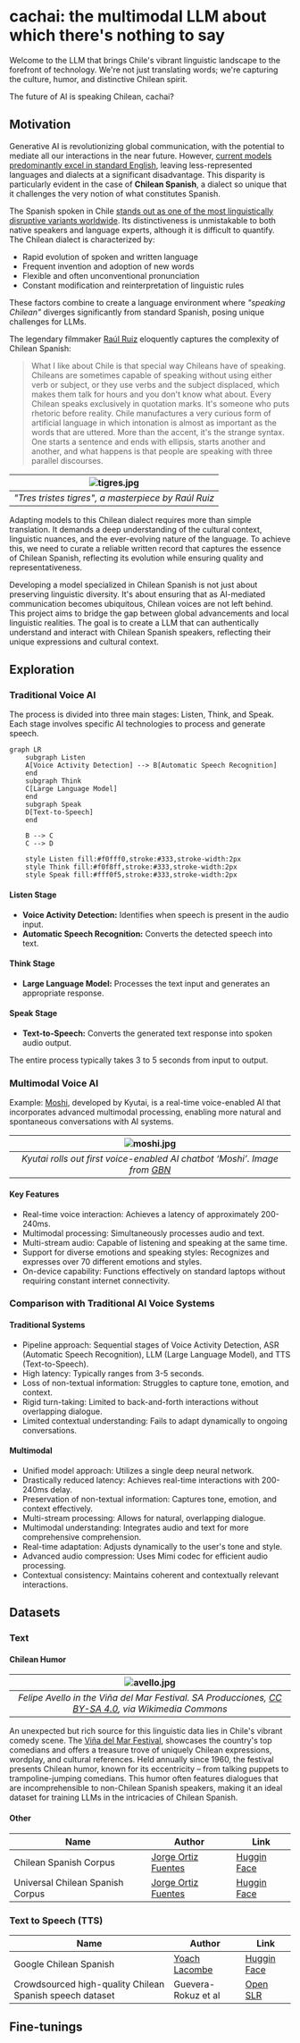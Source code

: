 # cachai: the multimodal LLM about which there's nothing to say

Welcome to the LLM that brings Chile's vibrant linguistic landscape to the forefront of technology. We're not just translating words; we're capturing the culture, humor, and distinctive Chilean spirit.

The future of AI is speaking Chilean, cachai?

## Motivation

Generative AI is revolutionizing global communication, with the potential to mediate all our interactions in the near future. However, [current models predominantly excel in standard English](https://blog.modernmt.com/making-generative-ai-multilingual-at-scale/), leaving less-represented languages and dialects at a significant disadvantage. This disparity is particularly evident in the case of **Chilean Spanish**, a dialect so unique that it challenges the very notion of what constitutes Spanish.

The Spanish spoken in Chile [stands out as one of the most linguistically disruptive variants worldwide](https://www.elmundo.es/cultura/2021/11/30/61a4a36321efa013518b4571.html). Its distinctiveness is unmistakable to both native speakers and language experts, although it is difficult to quantify. The Chilean dialect is characterized by:

- Rapid evolution of spoken and written language
- Frequent invention and adoption of new words
- Flexible and often unconventional pronunciation
- Constant modification and reinterpretation of linguistic rules

These factors combine to create a language environment where *"speaking Chilean"* diverges significantly from standard Spanish, posing unique challenges for LLMs.

The legendary filmmaker [Raúl Ruiz](https://www.ojoentinta.com/chile-segun-raul-ruiz/) eloquently captures the complexity of Chilean Spanish:

>What I like about Chile is that special way Chileans have of speaking. Chileans are sometimes capable of speaking without using either verb or subject, or they use verbs and the subject displaced, which makes them talk for hours and you don't know what about. Every Chilean speaks exclusively in quotation marks. It's someone who puts rhetoric before reality. Chile manufactures a very curious form of artificial language in which intonation is almost as important as the words that are uttered. More than the accent, it's the strange syntax. One starts a sentence and ends with ellipsis, starts another and another, and what happens is that people are speaking with three parallel discourses.

| ![tigres.jpg](images/tigres.jpg) | 
|:--:| 
| *"Tres tristes tigres", a masterpiece by Raúl Ruiz* |

Adapting models to this Chilean dialect requires more than simple translation. It demands a deep understanding of the cultural context, linguistic nuances, and the ever-evolving nature of the language. To achieve this, we need to curate a reliable written record that captures the essence of Chilean Spanish, reflecting its evolution while ensuring quality and representativeness.

Developing a model specialized in Chilean Spanish is not just about preserving linguistic diversity. It's about ensuring that as AI-mediated communication becomes ubiquitous, Chilean voices are not left behind. This project aims to bridge the gap between global advancements and local linguistic realities. The goal is to create a LLM that can authentically understand and interact with Chilean Spanish speakers, reflecting their unique expressions and cultural context.

## Exploration

### Traditional Voice AI

The process is divided into three main stages: Listen, Think, and Speak. Each stage involves specific AI technologies to process and generate speech.

```mermaid
graph LR
    subgraph Listen
    A[Voice Activity Detection] --> B[Automatic Speech Recognition]
    end
    subgraph Think
    C[Large Language Model]
    end
    subgraph Speak
    D[Text-to-Speech]
    end
    
    B --> C
    C --> D
    
    style Listen fill:#f0fff0,stroke:#333,stroke-width:2px
    style Think fill:#f0f8ff,stroke:#333,stroke-width:2px
    style Speak fill:#fff0f5,stroke:#333,stroke-width:2px
```

#### Listen Stage

- **Voice Activity Detection:** Identifies when speech is present in the audio input.
- **Automatic Speech Recognition:** Converts the detected speech into text.

#### Think Stage

- **Large Language Model:** Processes the text input and generates an appropriate response.

#### Speak Stage

- **Text-to-Speech:** Converts the generated text response into spoken audio output.

The entire process typically takes 3 to 5 seconds from input to output.

### Multimodal Voice AI

Example: [Moshi](/references/kuytai/moshi.md), developed by Kyutai, is a real-time voice-enabled AI that incorporates advanced multimodal processing, enabling more natural and spontaneous conversations with AI systems.

| ![moshi.jpg](images/moshi.jpg) | 
|:--:| 
| *Kyutai rolls out first voice-enabled AI chatbot ‘Moshi’. Image from [GBN](https://www.gccbusinessnews.com/kyutai-rolls-out-ai-chatbot-moshi/)* |

#### Key Features
- Real-time voice interaction: Achieves a latency of approximately 200-240ms.
- Multimodal processing: Simultaneously processes audio and text.
- Multi-stream audio: Capable of listening and speaking at the same time.
- Support for diverse emotions and speaking styles: Recognizes and expresses over 70 different emotions and styles.
- On-device capability: Functions effectively on standard laptops without requiring constant internet connectivity.

### Comparison with Traditional AI Voice Systems

#### Traditional Systems
- Pipeline approach: Sequential stages of Voice Activity Detection, ASR (Automatic Speech Recognition), LLM (Large Language Model), and TTS (Text-to-Speech).
- High latency: Typically ranges from 3-5 seconds.
- Loss of non-textual information: Struggles to capture tone, emotion, and context.
- Rigid turn-taking: Limited to back-and-forth interactions without overlapping dialogue.
- Limited contextual understanding: Fails to adapt dynamically to ongoing conversations.

#### Multimodal
- Unified model approach: Utilizes a single deep neural network.
- Drastically reduced latency: Achieves real-time interactions with 200-240ms delay.
- Preservation of non-textual information: Captures tone, emotion, and context effectively.
- Multi-stream processing: Allows for natural, overlapping dialogue.
- Multimodal understanding: Integrates audio and text for more comprehensive comprehension.
- Real-time adaptation: Adjusts dynamically to the user's tone and style.
- Advanced audio compression: Uses Mimi codec for efficient audio processing.
- Contextual consistency: Maintains coherent and contextually relevant interactions.

## Datasets

### Text

#### Chilean Humor

| ![avello.jpg](images/avello.jpg) | 
|:--:| 
| *Felipe Avello in the Viña del Mar Festival. SA Producciones, [CC BY-SA 4.0](https://creativecommons.org/licenses/by-sa/4.0), via Wikimedia Commons* |

An unexpected but rich source for this linguistic data lies in Chile's vibrant comedy scene. The [Viña del Mar Festival](https://en.wikipedia.org/wiki/Vi%C3%B1a_del_Mar_International_Song_Festival), showcases the country's top comedians and offers a treasure trove of uniquely Chilean expressions, wordplay, and cultural references. Held annually since 1960, the festival presents Chilean humor, known for its eccentricity – from talking puppets to trampoline-jumping comedians. This humor often features dialogues that are incomprehensible to non-Chilean Spanish speakers, making it an ideal dataset for training LLMs in the intricacies of Chilean Spanish.

#### Other

| Name | Author | Link |
| ---|---| ---|
| Chilean Spanish Corpus | [Jorge Ortiz Fuentes](https://github.com/jorgeortizfuentes) | [Huggin Face](https://huggingface.co/datasets/jorgeortizfuentes/chilean-spanish-corpus) |
| Universal Chilean Spanish Corpus | [Jorge Ortiz Fuentes](https://github.com/jorgeortizfuentes) | [Huggin Face](https://huggingface.co/datasets/jorgeortizfuentes/universal_spanish_chilean_corpus) |

### Text to Speech  (TTS)

| Name | Author | Link |
| ---|---| ---|
| Google Chilean Spanish | [Yoach Lacombe](https://github.com/ylacombe) | [Huggin Face](https://huggingface.co/datasets/ylacombe/google-chilean-spanish) |
| Crowdsourced high-quality Chilean Spanish speech dataset | Guevera-Rokuz et al | [Open SLR](https://www.openslr.org/71/) |

## Fine-tunings

